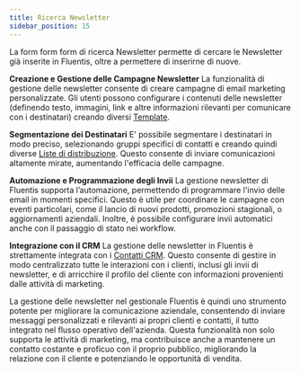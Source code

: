 ```yaml
---
title: Ricerca Newsletter
sidebar_position: 15
---
```


La form form form di ricerca Newsletter permette di cercare le Newsletter già inserite in Fluentis, oltre a permettere di inserirne di nuove.

**Creazione e Gestione delle Campagne Newsletter**
La funzionalità di gestione delle newsletter consente di creare campagne di email marketing personalizzate. Gli utenti possono configurare i contenuti delle newsletter (definendo testo, immagini, link e altre informazioni rilevanti per comunicare con i destinatari) creando diversi [Template](/docs/crm/budget-marketing-automation/template/template-search).

**Segmentazione dei Destinatari**
E' possibile segmentare i destinatari in modo preciso, selezionando gruppi specifici di contatti e creando quindi diverse [Liste di distribuzione](/docs/crm/budget-marketing-automation/distribution-list/distribution-list-search). Questo consente di inviare comunicazioni altamente mirate, aumentando l'efficacia delle campagne.

**Automazione e Programmazione degli Invii**
La gestione newsletter di Fluentis supporta l’automazione, permettendo di programmare l'invio delle email in momenti specifici. Questo è utile per coordinare le campagne con eventi particolari, come il lancio di nuovi prodotti, promozioni stagionali, o aggiornamenti aziendali. Inoltre, è possibile configurare invii automatici anche con il passaggio di stato nei workflow.

**Integrazione con il CRM**
La gestione delle newsletter in Fluentis è strettamente integrata con i [Contatti CRM](/docs/crm/home-crm/contacts/search-contacts). Questo consente di gestire in modo centralizzato tutte le interazioni con i clienti, inclusi gli invii di newsletter, e di arricchire il profilo del cliente con informazioni provenienti dalle attività di marketing.

La gestione delle newsletter nel gestionale Fluentis è quindi uno strumento potente per migliorare la comunicazione aziendale, consentendo di inviare messaggi personalizzati e rilevanti ai propri clienti e contatti, il tutto integrato nel flusso operativo dell'azienda. Questa funzionalità non solo supporta le attività di marketing, ma contribuisce anche a mantenere un contatto costante e proficuo con il proprio pubblico, migliorando la relazione con il cliente e potenziando le opportunità di vendita.
